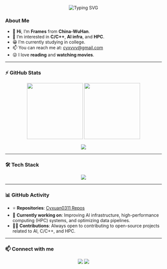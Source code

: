 <!-- 动态打字欢迎语 -->

<p align="center">
  <img src="https://readme-typing-svg.herokuapp.com?font=Fira+Code&size=28&duration=3000&pause=1000&color=61dafb&center=true&vCenter=true&width=600&lines=Hi,+I%E2%80%99m+Frames+from+China-WuHan!;Welcome+to+my+GitHub!;C/Cpp,+AI+infra+%26+HPC+enthusiast!" alt="Typing SVG">
</p>

### About Me
- 👋 **Hi**, I’m **Frames** from **China-WuHan**.  
- 👀 I’m interested in **C/C++**, **AI infra**, and **HPC**.  
- 😁 I’m currently studying in college.  
- 📫 You can reach me at: [cyxvvv@gmail.com](mailto:cyxvvv@gmail.com)  
- 😜 I love **reading** and **watching movies**.  

---

### ⚡ GitHub Stats  

<p align="center">
  <img src="https://github-readme-stats.vercel.app/api?username=Cyxuan0311&show_icons=true&theme=blue&count_private=true" height="180em"/>
  <img src="https://github-readme-streak-stats.herokuapp.com?user=Cyxuan0311&theme=dark&hide_border=true" height="180em"/>
</p>

<p align="center">
  <img src="https://github-readme-activity-graph.vercel.app/graph?username=Cyxuan0311&theme=tokyo-night&hide_border=true&area=true" />
</p>

---

### 🛠 Tech Stack  

<p align="center">
  <img src="https://skillicons.dev/icons?i=c,cpp,python,go,pytorch,docker,kubernetes,git,mysql,postgres,linux,cmake,ubuntu,vscode,sublime" />
</p>

---

### 📊 GitHub Activity  

- ⭐️ **Repositories**: [Cyxuan0311 Repos](https://github.com/Cyxuan0311?tab=repositories)  
- 🌱 **Currently working on**: Improving AI infrastructure, high-performance computing (HPC) systems, and optimizing data pipelines.  
- 🧑‍💻 **Contributions**: Always open to contributing to open-source projects related to AI, C/C++, and HPC.  

---

### 📫 Connect with me  

<p align="center">
  <a href="https://github.com/Cyxuan0311"><img src="https://img.shields.io/badge/GitHub-181717?style=flat&logo=github&logoColor=white"/></a>
  <a href="mailto:cyxvvv@gmail.com"><img src="https://img.shields.io/badge/Email-D14836?style=flat&logo=gmail&logoColor=white"/></a>
</p>
